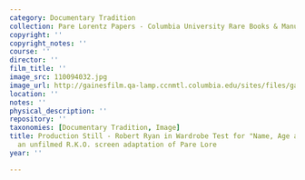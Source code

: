 ```yaml
---
category: Documentary Tradition
collection: Pare Lorentz Papers - Columbia University Rare Books & Manuscript Library
copyright: ''
copyright_notes: ''
course: ''
director: ''
film_title: ''
image_src: 110094032.jpg
image_url: http://gainesfilm.qa-lamp.ccnmtl.columbia.edu/sites/files/gainesfilm/images/110094032.jpg
location: ''
notes: ''
physical_description: ''
repository: ''
taxonomies: [Documentary Tradition, Image]
title: Production Still - Robert Ryan in Wardrobe Test for "Name, Age and Occupation"
  an unfilmed R.K.O. screen adaptation of Pare Lore
year: ''

---
```

